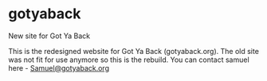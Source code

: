 # gotyaback
New site for Got Ya Back

This is the redesigned website for Got Ya Back (gotyaback.org). The old site was not fit for use anymore so this is the rebuild.
You can contact samuel here - Samuel@gotyaback.org
